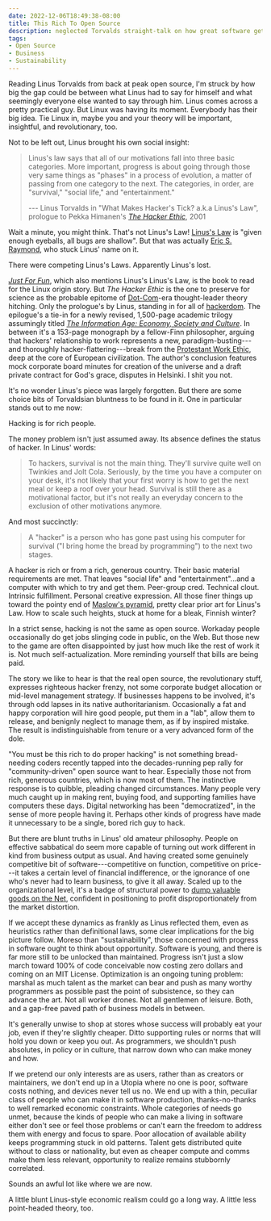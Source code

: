 ```yaml
---
date: 2022-12-06T18:49:38-08:00
title: This Rich To Open Source
description: neglected Torvalds straight-talk on how great software gets made, and by who
tags:
- Open Source
- Business
- Sustainability
---
```


Reading Linus Torvalds from back at peak open source, I'm struck by how big the gap could be between what Linus had to say for himself and what seemingly everyone else wanted to say through him.  Linus comes across a pretty practical guy.  But Linux was having its moment.  Everybody has their big idea.  Tie Linux in, maybe you and your theory will be important, insightful, and revolutionary, too.

Not to be left out, Linus brought his own social insight:

> Linus's law says that all of our motivations fall into three basic categories.  More important, progress is about going through those very same things as "phases" in a process of evolution, a matter of passing from one category to the next.  The categories, in order, are "survival," "social life," and "entertainment."
>
> --- Linus Torvalds in "What Makes Hacker's Tick? a.k.a Linus's Law", prologue to Pekka Himanen's [_The Hacker Ethic_](https://www.penguinrandomhouse.com/books/80240/the-hacker-ethic-by-pekka-himanen/), 2001

Wait a minute, you might think.  That's not Linus's Law!  [Linus's Law](https://en.wikipedia.org/wiki/Linus%27s_law) is "given enough eyeballs, all bugs are shallow".  But that was actually [Eric S. Raymond](http://www.catb.org/~esr/writings/cathedral-bazaar/cathedral-bazaar/ar01s04.html), who stuck Linus' name on it.

There were competing Linus's Laws.  Apparently Linus's lost.

[_Just For Fun_](https://www.harperbusiness.com/book/9780066620732/Just-for-Fun-Linus-Torvalds-and-David-Diamond/), which also mentions Linus's Linus's Law, is the book to read for the Linux origin story.   But _The Hacker Ethic_ is the one to preserve for science as the probable epitome of [Dot-Com](https://en.wikipedia.org/wiki/Dot-com_bubble)-era thought-leader theory hitching.  Only the prologue's by Linus, standing in for all of [hackerdom](https://en.wikipedia.org/wiki/Hackers:_Heroes_of_the_Computer_Revolution).  The epilogue's a tie-in for a newly revised, 1,500-page academic trilogy assumingly titled [_The Information Age: Economy, Society and Culture_](https://en.wikipedia.org/wiki/The_Information_Age:_Economy,_Society_and_Culture).  In between it's a 153-page monograph by a fellow-Finn philosopher, arguing that hackers' relationship to work represents a new, paradigm-busting---and thoroughly hacker-flattering---break from the [Protestant Work Ethic](https://en.wikipedia.org/wiki/Protestant_work_ethic), deep at the core of European civilization.  The author's conclusion features mock corporate board minutes for creation of the universe and a draft private contract for God's grace, disputes in Helsinki.  I shit you not.

It's no wonder Linus's piece was largely forgotten.  But there are some choice bits of Torvaldsian bluntness to be found in it.  One in particular stands out to me now:

Hacking is for rich people.

The money problem isn't just assumed away.  Its absence defines the status of hacker.  In Linus' words:

> To hackers, survival is not the main thing.  They'll survive quite well on Twinkies and Jolt Cola.  Seriously, by the time you have a computer on your desk, it's not likely that your first worry is how to get the next meal or keep a roof over your head.  Survival is still there as a motivational factor, but it's not really an everyday concern to the exclusion of other motivations anymore.

And most succinctly:

> A "hacker" is a person who has gone past using his computer for survival ("I bring home the bread by programming") to the next two stages.

A hacker is rich or from a rich, generous country.  Their basic material requirements are met.  That leaves "social life" and "entertainment"...and a computer with which to try and get them.  Peer-group cred.  Technical clout.  Intrinsic fulfillment.  Personal creative expression.  All those finer things up toward the pointy end of [Maslow's pyramid](https://commons.wikimedia.org/w/index.php?title=File:MaslowHierarchy.png&oldid=707155329), pretty clear prior art for Linus's Law.  How to scale such heights, stuck at home for a bleak, Finnish winter?

In a strict sense, hacking is not the same as open source.  Workaday people occasionally do get jobs slinging code in public, on the Web.  But those new to the game are often disappointed by just how much like the rest of work it is.  Not much self-actualization.  More reminding yourself that bills are being paid.

The story we like to hear is that the real open source, the revolutionary stuff, expresses righteous hacker frenzy, not some corporate budget allocation or mid-level management strategy.  If businesses happens to be involved, it's through odd lapses in its native authoritarianism.  Occasionally a fat and happy corporation will hire good people, put them in a "lab", allow them to release, and benignly neglect to manage them, as if by inspired mistake.  The result is indistinguishable from tenure or a very advanced form of the dole.

"You must be this rich to do proper hacking" is not something bread-needing coders recently tapped into the decades-running pep rally for "community-driven" open source want to hear.  Especially those not from rich, generous countries, which is now most of them.  The instinctive response is to quibble, pleading changed circumstances.  Many people very much caught up in making rent, buying food, and supporting families have computers these days.  Digital networking has been "democratized", in the sense of more people having it.  Perhaps other kinds of progress have made it unnecessary to be a single, bored rich guy to hack.

But there are blunt truths in Linus' old amateur philosophy.  People on effective sabbatical do seem more capable of turning out work different in kind from business output as usual.  And having created some genuinely competitive bit of software---competitive on function, competitive on price---it takes a certain level of financial indifference, or the ignorance of one who's never had to learn business, to give it all away.  Scaled up to the organizational level, it's a badge of structural power to [dump valuable goods on the Net](https://en.wikipedia.org/wiki/Dumping_(pricing_policy)), confident in positioning to profit disproportionately from the market distortion.

If we accept these dynamics as frankly as Linus reflected them, even as heuristics rather than definitional laws, some clear implications for the big picture follow.  Moreso than "sustainability", those concerned with progress in software ought to think about opportunity.  Software is young, and there is far more still to be unlocked than maintained.  Progress isn't just a slow march toward 100% of code conceivable now costing zero dollars and coming on an MIT License.  Optimization is an ongoing tuning problem: marshal as much talent as the market can bear and push as many worthy programmers as possible past the point of subsistence, so they can advance the art.  Not all worker drones.  Not all gentlemen of leisure.  Both, and a gap-free paved path of business models in between.

It's generally unwise to shop at stores whose success will probably eat your job, even if they're slightly cheaper.  Ditto supporting rules or norms that will hold you down or keep you out.  As programmers, we shouldn't push absolutes, in policy or in culture, that narrow down who can make money and how.

If we pretend our only interests are as users, rather than as creators or maintainers, we don't end up in a Utopia where no one is poor, software costs nothing, and devices never tell us no.  We end up with a thin, peculiar class of people who can make it in software production, thanks-no-thanks to well remarked economic constraints.  Whole categories of needs go unmet, because the kinds of people who can make a living in software either don't see or feel those problems or can't earn the freedom to address them with energy and focus to spare.  Poor allocation of available ability keeps programming stuck in old patterns.  Talent gets distributed quite without to class or nationality, but even as cheaper compute and comms make them less relevant, opportunity to realize remains stubbornly correlated.

Sounds an awful lot like where we are now.

A little blunt Linus-style economic realism could go a long way.  A little less point-headed theory, too.
